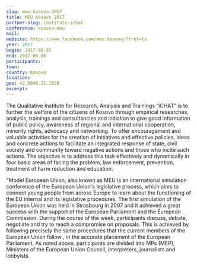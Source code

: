 ```yaml
---
slug: meu-kosovo-2017
title: MEU Kosovo 2017
partner-slug: institute-ichat
conference: kosovo-meu
mail:
website: https://www.facebook.com/meu.kosovo/?fref=ts
year: 2017
begin: 2017-06-01
end: 2017-06-06
participants:
town:
country: Kosovo
location:
geo: 42.6648,21.1638
excerpt:
---
```


The Qualitative Institute for Research, Analysis and Trainings “iCHAT” is to further the welfare of the citizens of Kosovo through empirical researches, analysis, trainings and consultancies and initiation to give good information of public policy, awareness of regional and international cooperation, minority rights, advocacy and networking.
To offer encouragement and valuable activities for the creation of initiatives and effective policies, ideas and concrete actions to facilitate an integrated response of state, civil society and community toward negative actions and those who incite such actions. The objective is to address this task effectively and dynamically in four basic areas of facing the problem, law enforcement, prevention, treatment of harm reduction and education.

"Model European Union, also known as MEU is an international simulation conference of the European Union's legislative process, which aims to connect young people from across Europe to learn about the functioning of the EU internal and its legislative procedures. The first simulation of the European Union was held in Strasbourg in 2007 and it achieved a great success with the support of the European Parliament and the European Commission.
During the course of the week, participants discuss, debate, negotiate and try to reach a compromise on proposals. This is achieved by following precisely the same procedures that the current members of the European Union follow , in the accurate placement of the European Parliament.
As noted above, participants are divided into MPs (MEP), Ministers of the European Union Council, interpreters, journalists and lobbyists.
